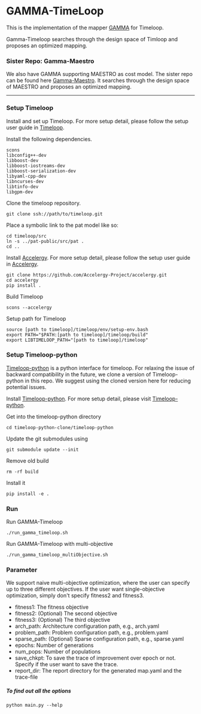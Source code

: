 # GAMMA-TimeLoop #
This is the implementation of the mapper [GAMMA](https://cpb-us-w2.wpmucdn.com/sites.gatech.edu/dist/c/332/files/2020/08/gamma_iccad2020.pdf) for Timeloop.

Gamma-Timeloop searches through the design space of Timloop and proposes an optimized mapping.

### Sister Repo: Gamma-Maestro
We also have GAMMA supporting MAESTRO as cost model. The sister repo can be found here [Gamma-Maestro](https://github.com/maestro-project/gamma). It searches through the design space of MAESTRO and proposes an optimized mapping.

-----

### Setup Timeloop ###
Install and set up Timeloop. For more setup detail, please follow the setup user guide in [Timeloop](https://github.com/NVlabs/timeloop/blob/master/README.md).

Install the following dependencies.
```
scons
libconfig++-dev
libboost-dev
libboost-iostreams-dev
libboost-serialization-dev
libyaml-cpp-dev
libncurses-dev
libtinfo-dev
libgpm-dev
```

Clone the timeloop repository.
```
git clone ssh://path/to/timeloop.git
```

Place a symbolic link to the pat model like so:
```
cd timeloop/src
ln -s ../pat-public/src/pat .
cd ..
```

Install [Accelergy](http://accelergy.mit.edu). For more setup detail, please follow the setup user guide in [Accelergy](http://accelergy.mit.edu).
```
git clone https://github.com/Accelergy-Project/accelergy.git
cd accelergy
pip install .
```

Build Timeloop
```
scons --accelergy
```

Setup path for Timeloop
```
source [path to timeloop]/timeloop/env/setup-env.bash
export PATH="$PATH:[path to timeloop]/timeloop/build"
export LIBTIMELOOP_PATH="[path to timeloop]/timeloop"
```

### Setup Timeloop-python ###
[Timeloop-python](https://github.com/Accelergy-Project/timeloop-python/tree/main/pytimeloop) is a python interface for timeloop.
For relaxing the issue of backward compatibility in the future, we clone a version of Timeloop-python in this repo.
We suggest using the cloned version here for reducing potential issues.

Install [Timeloop-python](https://github.com/Accelergy-Project/timeloop-python/tree/main/pytimeloop). For more setup detail, please visit [Timeloop-python](https://github.com/Accelergy-Project/timeloop-python/tree/main/pytimeloop).

Get into the timeloop-python directory
```
cd timeloop-python-clone/timeloop-python
```

Update the git submodules using
```
git submodule update --init
```

Remove old build
```
rm -rf build
```

Install it
```
pip install -e .
```


### Run ###
Run GAMMA-Timeloop
```
./run_gamma_timeloop.sh
```

Run GAMMA-Timeloop with multi-objective
```
./run_gamma_timeloop_multiObjective.sh
```

### Parameter
We support naive multi-objective optimization, where the user can specify up to three different objectives. If the user want single-objective optimization, simply don't specify fitness2 and fitness3.
* fitness1: The fitness objective 
* fitness2: (Optional) The second objective 
* fitness3: (Optional) The third objective
* arch_path: Architecture configuration path, e.g., arch.yaml
* problem_path: Problem configuration path, e.g., problem.yaml
* sparse_path: (Optional) Sparse configuration path, e.g., sparse.yaml
* epochs: Number of generations
* num_pops: Number of populations
* save_chkpt: To save the trace of improvement over epoch or not. Specify if the user want to save the trace.
* report_dir: The report directory for the generated map.yaml and the trace-file

##### To find out all the options
```
python main.py --help
```

